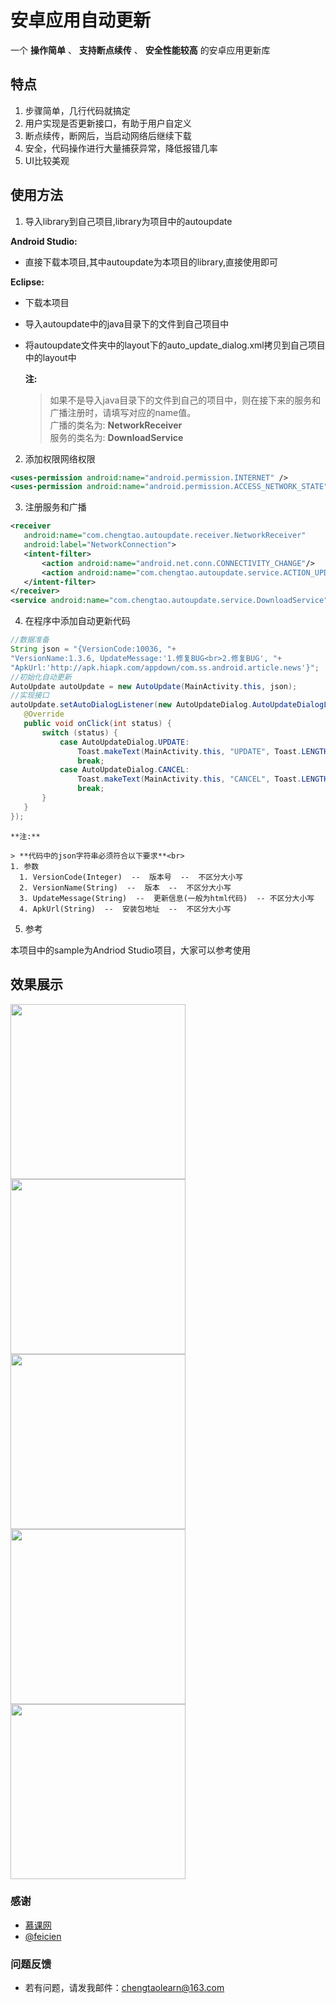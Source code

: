 # 安卓应用自动更新

一个  **操作简单**  、  **支持断点续传**  、  **安全性能较高**  的安卓应用更新库

## 特点

1. 步骤简单，几行代码就搞定
2. 用户实现是否更新接口，有助于用户自定义
3. 断点续传，断网后，当启动网络后继续下载
4. 安全，代码操作进行大量捕获异常，降低报错几率
5. UI比较美观

## 使用方法

1. 导入library到自己项目,library为项目中的autoupdate
 
 **Android Studio:**

   * 直接下载本项目,其中autoupdate为本项目的library,直接使用即可
 
 **Eclipse:**

   * 下载本项目

   * 导入autoupdate中的java目录下的文件到自己项目中

   * 将autoupdate文件夹中的layout下的auto_update_dialog.xml拷贝到自己项目中的layout中

     **注:**

     > 如果不是导入java目录下的文件到自己的项目中，则在接下来的服务和广播注册时，请填写对应的name值。<br/>
     > 广播的类名为: **NetworkReceiver**<br/>
     > 服务的类名为: **DownloadService**

2. 添加权限网络权限

 ```xml
 <uses-permission android:name="android.permission.INTERNET" />
 <uses-permission android:name="android.permission.ACCESS_NETWORK_STATE" />
 ```

3. 注册服务和广播

 ```xml
 <receiver   
    android:name="com.chengtao.autoupdate.receiver.NetworkReceiver"
    android:label="NetworkConnection">
    <intent-filter>
        <action android:name="android.net.conn.CONNECTIVITY_CHANGE"/>
        <action android:name="com.chengtao.autoupdate.service.ACTION_UPDATE"/>
    </intent-filter>
 </receiver>
 <service android:name="com.chengtao.autoupdate.service.DownloadService" />
 ```     

4. 在程序中添加自动更新代码
 ```java
 //数据准备
 String json = "{VersionCode:10036, "+
 "VersionName:1.3.6, UpdateMessage:'1.修复BUG<br>2.修复BUG', "+
 "ApkUrl:'http://apk.hiapk.com/appdown/com.ss.android.article.news'}";
 //初始化自动更新
 AutoUpdate autoUpdate = new AutoUpdate(MainActivity.this, json);
 //实现接口
 autoUpdate.setAutoDialogListener(new AutoUpdateDialog.AutoUpdateDialogListener() {
    @Override
    public void onClick(int status) {
        switch (status) {
            case AutoUpdateDialog.UPDATE:
                Toast.makeText(MainActivity.this, "UPDATE", Toast.LENGTH_SHORT).show();
                break;
            case AutoUpdateDialog.CANCEL:
                Toast.makeText(MainActivity.this, "CANCEL", Toast.LENGTH_SHORT).show();
                break;
        }
    }
 });
 ```

    **注:**

    > **代码中的json字符串必须符合以下要求**<br>   
    1. 参数
      1. VersionCode(Integer)  --  版本号  --  不区分大小写
      2. VersionName(String)  --  版本  --  不区分大小写
      3. UpdateMessage(String)  --  更新信息(一般为html代码)  -- 不区分大小写
      4. ApkUrl(String)  --  安装包地址  --  不区分大小写

5. 参考
 
 本项目中的sample为Andriod Studio项目，大家可以参考使用

## 效果展示

<img src="./images/1.jpg" width="280">
<img src="./images/2.jpg" width="280">
<img src="./images/3.jpg" width="280">
<img src="./images/4.jpg" width="280">
<img src="./images/5.jpg" width="280">

### 感谢

- [慕课网](http://www.imooc.com/)
- [@feicien](https://github.com/feicien/android-auto-update)


### 问题反馈

- 若有问题，请发我邮件：chengtaolearn@163.com